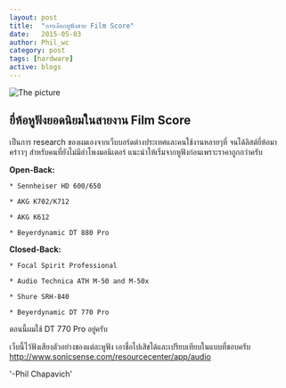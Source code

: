 ```yaml
---
layout: post
title:  "การเลือกหูฟังสาย Film Score"
date:   2015-05-03
author: Phil_wc
category: post
tags: [hardware]
active: blogs
---
```


![The picture]({{site.url}}/public/img/3headphones.jpg)

## ยี่ห้อหูฟังยอดนิยมในสายงาน Film Score

เป็นการ research ของผมเองจากเว็บบอร์ดต่างประเทศและคนใช้งานหลายๆที่ จนได้ลิสต์ยี่ห้อมาคร่าวๆ สำหรับคนที่ยังไม่มีลำโพงมอนิเตอร์ แนะนำให้เริ่มจากหูฟังก่อนเพราะราคาถูกกว่าครับ

__Open-Back:__  

    * Sennheiser HD 600/650
    
    * AKG K702/K712
    
    * AKG K612
    
    * Beyerdynamic DT 880 Pro

__Closed-Back:__  

    * Focal Spirit Professional
    
    * Audio Technica ATH M-50 and M-50x
    
    * Shure SRH-840
    
    * Beyerdynamic DT 770 Pro

ตอนนี้ผมใช้ DT 770 Pro อยู่ครับ

เว็บนี้ไว้ฟังเสียงตัวอย่างของแต่ละหูฟัง เอาชื่อไปเสิชได้และเปรียบเทียบในแบบที่ชอบครับ <http://www.sonicsense.com/resourcecenter/app/audio>

'-Phil Chapavich'
